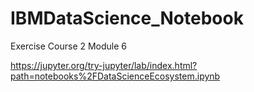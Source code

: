 # IBMDataScience_Notebook
Exercise Course 2 Module 6

https://jupyter.org/try-jupyter/lab/index.html?path=notebooks%2FDataScienceEcosystem.ipynb
